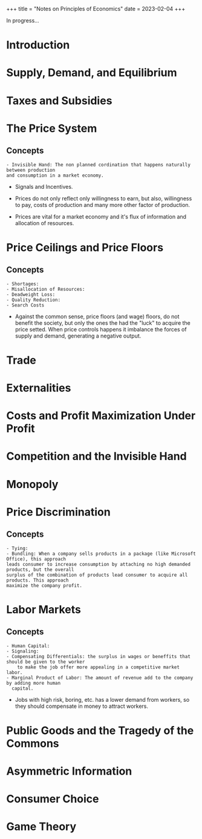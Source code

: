 +++
title = "Notes on Principles of Economics"
date = 2023-02-04
+++

In progress...

# Introduction

# Supply, Demand, and Equilibrium

# Taxes and Subsidies

# The Price System
## Concepts
    - Invisible Hand: The non planned cordination that happens naturally between production
    and consumption in a market economy.

- Signals and Incentives.

- Prices do not only reflect only willingness to earn, but also, willingness to pay,
    costs of production and many more other factor of production.
- Prices are vital for a market economy and it's flux of information and allocation of
    resources.

# Price Ceilings and Price Floors
## Concepts
    - Shortages:
    - Misallocation of Resources:
    - Deadweight Loss:
    - Quality Reduction:
    - Search Costs

- Against the common sense, price floors (and wage) floors, do not benefit the society, but only the
  ones the had the "luck" to acquire the price setted. When price controls happens it imbalance the
  forces of supply and demand, generating a negative output.

# Trade

# Externalities

# Costs and Profit Maximization Under Profit

# Competition and the Invisible Hand

# Monopoly

# Price Discrimination
## Concepts
    - Tying:
    - Bundling: When a company sells products in a package (like Microsoft Office), this approach
    leads consumer to increase consumption by attaching no high demanded products, but the overall
    surplus of the combination of products lead consumer to acquire all products. This approach
    maximize the company profit.

# Labor Markets
## Concepts
    - Human Capital:
    - Signaling:
    - Compensating Differentials: the surplus in wages or beneffits that should be given to the worker
        to make the job offer more appealing in a competitive market labor.
    - Marginal Product of Labor: The amount of revenue add to the company by adding more human
      capital.

- Jobs with high risk, boring, etc. has a lower demand from workers, so they should compensate in
  money to attract workers.

# Public Goods and the Tragedy of the Commons

# Asymmetric Information

# Consumer Choice

# Game Theory
